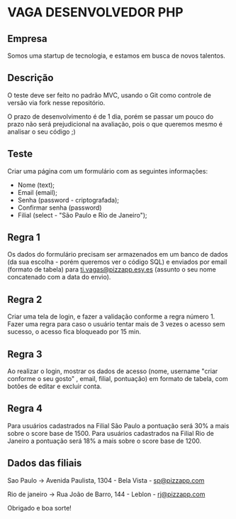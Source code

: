 # VAGA DESENVOLVEDOR PHP

## Empresa
Somos uma startup de tecnologia, e estamos em busca de novos talentos.

## Descrição
O teste deve ser feito no padrão MVC, usando o Git como controle de versão via fork nesse repositório.

O prazo de desenvolvimento é de 1 dia, porém se passar um pouco do prazo não será prejudicional na avaliação, pois o que queremos mesmo é analisar o seu código ;)

## Teste
 Criar uma página com um formulário com as seguintes informações:
- Nome (text);
- Email (email);
- Senha (password - criptografada);
- Confirmar senha (password)
- Filial (select - "São Paulo e Rio de Janeiro");

## Regra 1
Os dados do formulário precisam ser armazenados em um banco de dados (da sua escolha - porém queremos ver o código SQL) e enviados por email (formato de tabela) para ti.vagas@pizzapp.esy.es (assunto o seu nome concatenado com a data do envio).

## Regra 2
Criar uma tela de login, e fazer a validação conforme a regra número 1. Fazer uma regra para caso o usuário tentar mais de 3 vezes o acesso sem sucesso, o acesso fica bloqueado por 15 min.

## Regra 3
Ao realizar o login, mostrar os dados de acesso (nome, username "criar conforme o seu gosto" , email, filial, pontuação) em formato de tabela, com botões de editar e excluir conta.

## Regra 4
Para usuários cadastrados na Filial São Paulo a pontuação será 30% a mais sobre o score base de 1500.
Para usuários cadastrados na Filial Rio de Janeiro a pontuação será 18% a mais sobre o score base de 1200.

## Dados das filiais
Sao Paulo -> Avenida Paulista, 1304 - Bela Vista - sp@pizzapp.com

Rio de janeiro -> Rua João de Barro, 144 - Leblon - rj@pizzapp.com


Obrigado e boa sorte!
